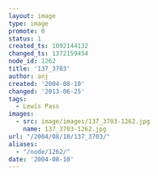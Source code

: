 ```yaml
---
layout: image
type: image
promote: 0
status: 1
created_ts: 1092144132
changed_ts: 1372159454
node_id: 1262
title: '137_3703'
author: anj
created: '2004-08-10'
changed: '2013-06-25'
tags:
  - Lewis Pass
images:
  - src: image/images/137_3703-1262.jpg
    name: 137_3703-1262.jpg
url: "/2004/08/10/137_3703/"
aliases:
  - "/node/1262/"
date: '2004-08-10'
---
```


